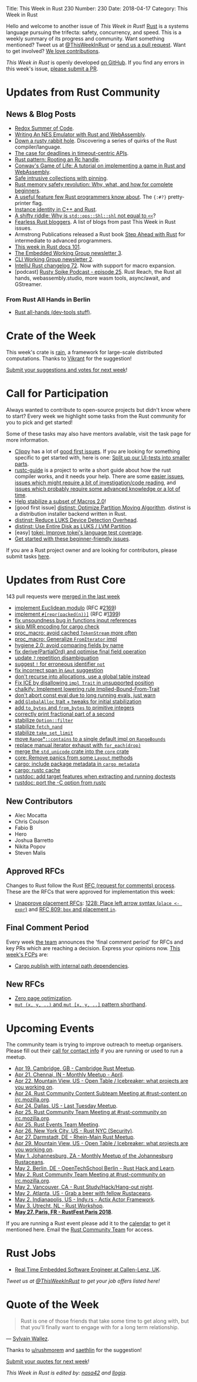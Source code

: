 Title: This Week in Rust 230
Number: 230
Date: 2018-04-17
Category: This Week in Rust

Hello and welcome to another issue of *This Week in Rust*!
[Rust](http://rust-lang.org) is a systems language pursuing the trifecta: safety, concurrency, and speed.
This is a weekly summary of its progress and community.
Want something mentioned? Tweet us at [@ThisWeekInRust](https://twitter.com/ThisWeekInRust) or [send us a pull request](https://github.com/cmr/this-week-in-rust).
Want to get involved? [We love contributions](https://github.com/rust-lang/rust/blob/master/CONTRIBUTING.md).

*This Week in Rust* is openly developed [on GitHub](https://github.com/cmr/this-week-in-rust).
If you find any errors in this week's issue, [please submit a PR](https://github.com/cmr/this-week-in-rust/pulls).

# Updates from Rust Community

## News & Blog Posts

* [Redox Summer of Code](https://www.redox-os.org/rsoc/).
* [Writing An NES Emulator with Rust and WebAssembly](https://medium.com/@bokuweb17/writing-an-nes-emulator-with-rust-and-webassembly-d64de101c49d).
* [Down a rusty rabbit hole](https://manishearth.github.io/blog/2018/04/12/down-a-rusty-rabbit-hole/). Discovering a series of quirks of the Rust compiler/language.
* [The case for deadlines in timeout-centric APIs](https://gist.github.com/alkis/9510a840f1965185ab0a02cb59761dd8).
* [Rust pattern: Rooting an Rc handle](http://smallcultfollowing.com/babysteps/blog/2018/04/16/rust-pattern-rooting-an-rc-handle/).
* [Conway's Game of Life: A tutorial on implementing a game in Rust and WebAssembly](https://rust-lang-nursery.github.io/rust-wasm/game-of-life/introduction.html).
* [Safe intrusive collections with pinning](https://www.ralfj.de/blog/2018/04/10/safe-intrusive-collections-with-pinning.html).
* [Rust memory safety revolution: Why, what, and how for complete beginners](https://anixe.pl/content/news/rust_memory_safety_revolution).
* [A useful feature few Rust programmers know about](http://rickyhan.com/jekyll/update/2018/04/16/the-best-kept-secret-rust-feature.html). The `{:#?}` pretty-printer flag.
* [Instance identity in C++ and Rust](https://jrvanwhy.github.io/instance-identity/).
* [A shifty riddle: Why is `std::ops::Shl::shl` not equal to `<<`](https://llogiq.github.io/2018/04/11/shift.html)?
* [Fearless Rust bloggers](https://users.rust-lang.org/t/fearless-rust-bloggers/16770). A list of blogs from past This Week in Rust issues.
* Armstrong Publications released a Rust book [Step Ahead with Rust](https://www.armstrong-publications.com/product/step-ahead-with-rust/) for intermediate to advanced programmers.
* [This week in Rust docs 101](https://guillaumegomez.github.io/this-week-in-rust-docs/blog/this-week-in-rust-docs-101).
* [The Embedded Working Group newsletter 3](https://internals.rust-lang.org/t/the-embedded-working-group-newsletter-3/7319).
* [CLI Working Group newsletter 2](https://internals.rust-lang.org/t/cli-wg-newsletter-2/7309).
* [IntelliJ Rust changelog 72](https://intellij-rust.github.io/2018/04/16/changelog-72.html). Now with support for macro expansion.
* [podcast] [Rusty Spike Podcast - episode 25](https://rusty-spike.blubrry.net/2018/04/12/episode-25-apr-11-2018/). Rust Reach, the Rust all hands, webassembly.studio, more wasm tools, async/await, and GStreamer.

### From Rust All Hands in Berlin

* [Rust all-hands (dev-tools stuff)](https://www.ncameron.org/blog/rust-all-hands-dev-tools-stuff/).

# Crate of the Week

This week's crate is [rain](https://github.com/substantic/rain), a framework for large-scale distributed computations. Thanks to [Vikrant](https://users.rust-lang.org/u/nasa42) for the suggestion!

[Submit your suggestions and votes for next week][submit_crate]!

[submit_crate]: https://users.rust-lang.org/t/crate-of-the-week/2704

# Call for Participation

Always wanted to contribute to open-source projects but didn't know where to start?
Every week we highlight some tasks from the Rust community for you to pick and get started!

Some of these tasks may also have mentors available, visit the task page for more information.

* [Clippy](https://github.com/rust-lang-nursery/rust-clippy) has a lot of [good first issues](https://github.com/rust-lang-nursery/rust-clippy/issues?q=is%3Aissue+is%3Aopen+label%3A%22good+first+issue%22). If you are looking for something specific to get started with, here is one: [Split up our UI-tests into smaller parts](https://github.com/rust-lang-nursery/rust-clippy/issues/2038).
* [rustc-guide](https://github.com/rust-lang-nursery/rustc-guide) is a project to write a short guide about how the rust compiler works, and it needs your help. There are some [easier issues](https://github.com/rust-lang-nursery/rustc-guide/issues?q=is%3Aissue+is%3Aopen+label%3AEasy), [issues which might require a bit of investigation/code reading](https://github.com/rust-lang-nursery/rustc-guide/issues?q=is%3Aissue+is%3Aopen+label%3AMedium), and [issues which probably require some advanced knowledge or a lot of time](https://github.com/rust-lang-nursery/rustc-guide/issues?utf8=%E2%9C%93&q=is%3Aissue+is%3Aopen+label%3AHard).
* [Help stabilize a subset of Macros 2.0](https://internals.rust-lang.org/t/help-stabilize-a-subset-of-macros-2-0/7252)!
* [good first issue] [distinst: Optimize Partition Moving Algorithm](https://github.com/pop-os/distinst/issues/51). distinst is a distribution installer backend written in Rust.
* [distinst: Reduce LUKS Device Detection Overhead](https://github.com/pop-os/distinst/issues/80).
* [distinst: Use Entire Disk as LUKS / LVM Partition](https://github.com/pop-os/distinst/issues/64).
* [easy] [tokei: Improve tokei's language test coverage](https://github.com/Aaronepower/tokei/issues/63).
* [Get started with these beginner-friendly issues](https://www.rustaceans.org/findwork/starters).

If you are a Rust project owner and are looking for contributors, please submit tasks [here][guidelines].

[guidelines]: https://users.rust-lang.org/t/twir-call-for-participation/4821

# Updates from Rust Core

143 pull requests were [merged in the last week][merged]

[merged]: https://github.com/search?q=is%3Apr+org%3Arust-lang+is%3Amerged+merged%3A2018-04-09..2018-04-16

* [implement Euclidean modulo](https://github.com/rust-lang/rust/pull/49389) (RFC #[2169](https://rust-lang.github.io/rfcs/2169-euclidean-modulo.html))
* [implement `#[repr(packed(n))]`](https://github.com/rust-lang/rust/pull/48528) (RFC #[1399](https://rust-lang.github.io/rfcs/1399-repr-pack.html))
* [fix unsoundness bug in functions input references](https://github.com/rust-lang/rust/pull/49885)
* [skip MIR encoding for cargo check](https://github.com/rust-lang/rust/pull/49433)
* [proc_macro: avoid cached `TokenStream` more often](https://github.com/rust-lang/rust/pull/49852)
* [proc_macro: Generalize `FromIterator` impl](https://github.com/rust-lang/rust/pull/49734)
* [hygiene 2.0: avoid comparing fields by name](https://github.com/rust-lang/rust/pull/49718)
* [fix derive(PartialOrd) and optimise final field operation](https://github.com/rust-lang/rust/pull/49881)
* [update `?` repetition disambiguation](https://github.com/rust-lang/rust/pull/49719)
* [suggest `!` for erroneous identifier `not`](https://github.com/rust-lang/rust/pull/49258)
* [fix incorrect span in `&mut` suggestion](https://github.com/rust-lang/rust/pull/49931)
* [don't recurse into allocations, use a global table instead](https://github.com/rust-lang/rust/pull/49833)
* [Fix ICE by disallowing `impl Trait` in unsupported position](https://github.com/rust-lang/rust/pull/49830)
* [chalkify: Implement lowering rule Implied-Bound-From-Trait](https://github.com/rust-lang/rust/pull/49435)
* [don't abort const eval due to long running evals, just warn](https://github.com/rust-lang/rust/pull/49947)
* [add `GlobalAlloc` trait + tweaks for initial stabilization](https://github.com/rust-lang/rust/pull/49669)
* [add `to_bytes` and `from_bytes` to primitive integers](https://github.com/rust-lang/rust/pull/49871)
* [correctly print fractional part of a second](https://github.com/rust-lang/cargo/pull/5357)
* [stabilize `Option::filter`](https://github.com/rust-lang/rust/pull/49575)
* [stabilize `fetch_nand`](https://github.com/rust-lang/rust/pull/49963)
* [stabilize `take_set_limit`](https://github.com/rust-lang/rust/pull/49681)
* [move `Range`*`::contains` to a single default impl on `RangeBounds`](https://github.com/rust-lang/rust/pull/49130)
* [replace manual iterator exhaust with `for_each(drop)`](https://github.com/rust-lang/rust/pull/48945)
* [merge the `std_unicode` crate into the `core` crate](https://github.com/rust-lang/rust/pull/49698)
* [core: Remove panics from some `Layout` methods](https://github.com/rust-lang/rust/pull/49884)
* [cargo: include package metadata in `cargo metadata`](https://github.com/rust-lang/cargo/pull/5360)
* [cargo: rustc cache](https://github.com/rust-lang/cargo/pull/5359)
* [rustdoc: add target features when extracting and running doctests](https://github.com/rust-lang/rust/pull/49864)
* [rustdoc: port the -C option from rustc](https://github.com/rust-lang/rust/pull/49956)

## New Contributors

* Alec Mocatta
* Chris Coulson
* Fabio B
* Hero
* Joshua Barretto
* Nikita Popov
* Steven Malis

## Approved RFCs

Changes to Rust follow the Rust [RFC (request for comments)
process](https://github.com/rust-lang/rfcs#rust-rfcs). These
are the RFCs that were approved for implementation this week:

* [Unapprove placement RFCs](https://github.com/rust-lang/rfcs/pull/2387): [1228: Place left arrow syntax (`place <- expr`)](https://github.com/rust-lang/rfcs/blob/master/text/1228-placement-left-arrow.md) and [RFC 809: `box` and placement `in`](https://github.com/rust-lang/rfcs/blob/master/text/0809-box-and-in-for-stdlib.md).

## Final Comment Period

Every week [the team](https://www.rust-lang.org/team.html) announces the
'final comment period' for RFCs and key PRs which are reaching a
decision. Express your opinions now. [This week's FCPs][fcp] are:

[fcp]: https://github.com/rust-lang/rfcs/labels/final-comment-period

* [Cargo publish with internal path dependencies](https://github.com/rust-lang/rfcs/pull/2224).

## New RFCs

* [Zero page optimization](https://github.com/rust-lang/rfcs/pull/2400).
* [`mut (x, y, ..)` and `mut [x, y, ..]` pattern shorthand](https://github.com/rust-lang/rfcs/pull/2401).

# Upcoming Events

The community team is trying to improve outreach to meetup organisers. Please fill out their [call for contact info](https://docs.google.com/forms/d/e/1FAIpQLSf52YXGhqBaHtCXtVna4iHYMK7IQaTqUW6V-ztsZC8C2TBInQ/viewform) if you are running or used to run a meetup.

* [Apr 19. Cambridge, GB - Cambridge Rust Meetup](https://www.meetup.com/Cambridge-Rust-Meetup/events/pzwshpyxgbzb/).
* [Apr 21. Chennai, IN - Monthly Meetup - April](https://www.meetup.com/mad-rs/events/249535481/).
* [Apr 22. Mountain View, US - Open Table / Icebreaker: what projects are you working on](https://www.meetup.com/Rust-Dev-in-Mountain-View/events/glnfcpyxgbdc/).
* [Apr 24. Rust Community Content Subteam Meeting at #rust-content on irc.mozilla.org](irc://irc.mozilla.org/rust-content).
* [Apr 24. Dallas, US - Last Tuesday Meetup](https://www.meetup.com/Dallas-Rust/events/zfgwzmyxgbgc/).
* [Apr 25. Rust Community Team Meeting at #rust-community on irc.mozilla.org](irc://irc.mozilla.org/rust-community).
* [Apr 25. Rust Events Team Meeting](https://t.me/joinchat/EkKINhHCgZ9llzvPidOssA).
* [Apr 26. New York City, US - Rust NYC (Security)](https://www.meetup.com/Rust-NYC/events/249849155/).
* [Apr 27. Darmstadt, DE - Rhein-Main Rust Meetup](https://www.meetup.com/Rust-Rhein-Main/events/249543182/).
* [Apr 29. Mountain View, US - Open Table / Icebreaker: what projects are you working on](https://www.meetup.com/Rust-Dev-in-Mountain-View/events/glnfcpyxgbmc/).
* [May  1. Johannesburg, ZA - Monthly Meetup of the Johannesburg Rustaceans](https://www.meetup.com/Johannesburg-Rust-Meetup/events/cpblrnyxhbcb/).
* [May  2. Berlin, DE - OpenTechSchool Berlin - Rust Hack and Learn](https://www.meetup.com/opentechschool-berlin/events/249134945/).
* [May  2. Rust Community Team Meeting at #rust-community on irc.mozilla.org](irc://irc.mozilla.org/rust-community).
* [May  2. Vancouver, CA - Rust Study/Hack/Hang-out night](https://www.meetup.com/Vancouver-Rust/events/ckwdlpyxhbdb/).
* [May  2. Atlanta, US - Grab a beer with fellow Rustaceans](https://www.meetup.com/Rust-ATL/events/rhvgrmyxhbdb/).
* [May  2. Indianapolis, US - Indy.rs - Actix Actor Framework](https://www.meetup.com/indyrs/events/cpvshpyxhbdb/).
* [May  3. Utrecht, NL - Rust Workshop](https://www.meetup.com/Rust-Utrecht/events/248995086/).
* **[May 27. Paris, FR - RustFest Paris 2018](https://paris.rustfest.eu/)**.

If you are running a Rust event please add it to the [calendar] to get
it mentioned here. Email the [Rust Community Team][community] for access.

[calendar]: https://www.google.com/calendar/embed?src=apd9vmbc22egenmtu5l6c5jbfc%40group.calendar.google.com
[community]: mailto:community-team@rust-lang.org

# Rust Jobs

* [Real Time Embedded Software Engineer at Callen-Lenz, UK](https://callenlenz.com/contact/careers/).

*Tweet us at [@ThisWeekInRust](https://twitter.com/ThisWeekInRust) to get your job offers listed here!*

# Quote of the Week

> Rust is one of those friends that take some time to get along with, but that you'll finally want to engage with for a long term relationship.

— [Sylvain Wallez](https://bluxte.net/musings/2018/04/10/go-good-bad-ugly/).

Thanks to [u/rushmorem](https://www.reddit.com/r/rust/comments/8bjio2/xpost_from_rprogramming_go_the_good_the_bad_and/dx7u0lu/) and [saethlin](https://users.rust-lang.org/t/twir-quote-of-the-week/328/514) for the suggestion!

[Submit your quotes for next week][submit]!

[submit]: http://users.rust-lang.org/t/twir-quote-of-the-week/328

*This Week in Rust is edited by: [nasa42](https://github.com/nasa42) and [llogiq](https://github.com/llogiq).*
